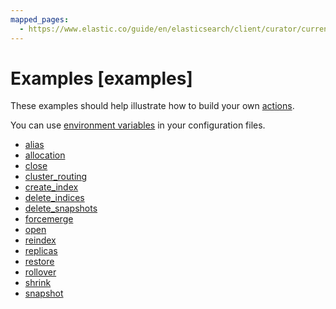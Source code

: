 ```yaml
---
mapped_pages:
  - https://www.elastic.co/guide/en/elasticsearch/client/curator/current/examples.html
---
```


# Examples [examples]

These examples should help illustrate how to build your own [actions](/reference/actions.md).

You can use [environment variables](/reference/envvars.md) in your configuration files.

* [alias](/reference/ex_alias.md)
* [allocation](/reference/ex_allocation.md)
* [close](/reference/ex_close.md)
* [cluster_routing](/reference/ex_cluster_routing.md)
* [create_index](/reference/ex_create_index.md)
* [delete_indices](/reference/ex_delete_indices.md)
* [delete_snapshots](/reference/ex_delete_snapshots.md)
* [forcemerge](/reference/ex_forcemerge.md)
* [open](/reference/ex_open.md)
* [reindex](/reference/ex_reindex.md)
* [replicas](/reference/ex_replicas.md)
* [restore](/reference/ex_restore.md)
* [rollover](/reference/ex_rollover.md)
* [shrink](/reference/ex_shrink.md)
* [snapshot](/reference/ex_snapshot.md)

